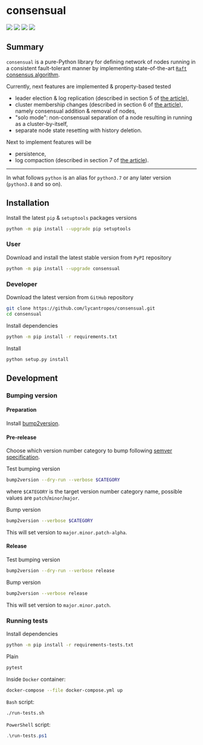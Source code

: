 consensual
==========

[![](https://dev.azure.com/lycantropos/consensual/_apis/build/status/lycantropos.consensual?branchName=master)](https://dev.azure.com/lycantropos/consensual/_build/latest?definitionId=40&branchName=master "Azure Pipelines")
[![](https://codecov.io/gh/lycantropos/consensual/branch/master/graph/badge.svg)](https://codecov.io/gh/lycantropos/consensual "Codecov")
[![](https://img.shields.io/github/license/lycantropos/consensual.svg)](https://github.com/lycantropos/consensual/blob/master/LICENSE "License")
[![](https://badge.fury.io/py/consensual.svg)](https://badge.fury.io/py/consensual "PyPI")

Summary
-------

`consensual` is a pure-Python library for defining network of nodes
running in a consistent fault-tolerant manner by implementing state-of-the-art
[`Raft` consensus algorithm](https://raft.github.io/).

Currently, next features are implemented & property-based tested
- leader election & log replication
  (described in section 5 of [the article](https://raft.github.io/raft.pdf)),
- cluster membership changes
  (described in section 6 of [the article](https://raft.github.io/raft.pdf)),
  namely consensual addition & removal of nodes,
- "solo mode": non-consensual separation of a node
  resulting in running as a cluster-by-itself,
- separate node state resetting with history deletion.

Next to implement features will be
- persistence,
- log compaction
  (described in section 7 of [the article](https://raft.github.io/raft.pdf)).

---

In what follows `python` is an alias for `python3.7`
or any later version (`python3.8` and so on).

Installation
------------

Install the latest `pip` & `setuptools` packages versions
```bash
python -m pip install --upgrade pip setuptools
```

### User

Download and install the latest stable version from `PyPI` repository
```bash
python -m pip install --upgrade consensual
```

### Developer

Download the latest version from `GitHub` repository
```bash
git clone https://github.com/lycantropos/consensual.git
cd consensual
```

Install dependencies
```bash
python -m pip install -r requirements.txt
```

Install
```bash
python setup.py install
```

Development
-----------

### Bumping version

#### Preparation

Install
[bump2version](https://github.com/c4urself/bump2version#installation).

#### Pre-release

Choose which version number category to bump following [semver
specification](http://semver.org/).

Test bumping version
```bash
bump2version --dry-run --verbose $CATEGORY
```

where `$CATEGORY` is the target version number category name, possible
values are `patch`/`minor`/`major`.

Bump version
```bash
bump2version --verbose $CATEGORY
```

This will set version to `major.minor.patch-alpha`. 

#### Release

Test bumping version
```bash
bump2version --dry-run --verbose release
```

Bump version
```bash
bump2version --verbose release
```

This will set version to `major.minor.patch`.

### Running tests

Install dependencies
```bash
python -m pip install -r requirements-tests.txt
```

Plain
```bash
pytest
```

Inside `Docker` container:
```bash
docker-compose --file docker-compose.yml up
```

`Bash` script:
```bash
./run-tests.sh
```

`PowerShell` script:
```powershell
.\run-tests.ps1
```
